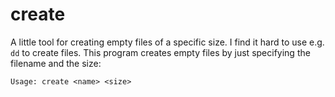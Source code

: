 # create
A little tool for creating empty files of a specific size. I find it hard to
use e.g. `dd` to create files. This program creates empty files by just
specifying the filename and the size:

    Usage: create <name> <size>
